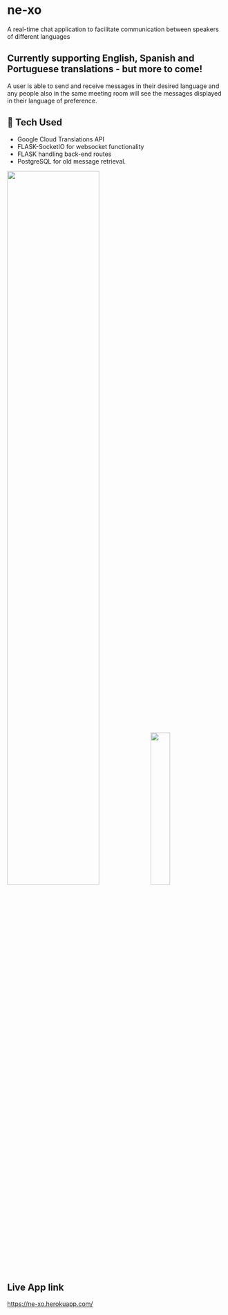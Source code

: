 # ne-xo
A real-time chat application to facilitate communication between speakers of different languages

## Currently supporting English, Spanish and Portuguese translations - but more to come! 

A user is able to send and receive messages in their desired language and any people also in the same meeting room will see the messages displayed in their language of preference.

## 🔧 Tech Used
- Google Cloud Translations API
- FLASK-SocketIO for websocket functionality
- FLASK handling back-end routes
- PostgreSQL for old message retrieval. 

<a><img src="https://www.jorgeweiss.com/static/nexo-desktop.png" width="65%"></a>
<a><img src="https://www.jorgeweiss.com/static/nexo-mobile-pt.png" width="30%"></a>

## Live App link
https://ne-xo.herokuapp.com/
